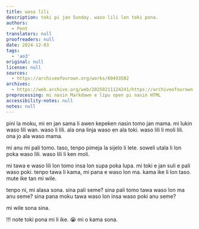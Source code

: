```yaml
---
title: waso lili
description: toki pi jan Sunday. waso lili lon toki pona.
authors:
  - Pent
translators: null
proofreaders: null
date: 2024-12-03
tags:
  - 'ao3'
original: null
license: null
sources:
  - https://archiveofourown.org/works/60493582
archives:
  - https://web.archive.org/web/20250211124241/https://archiveofourown.org/works/60493582
preprocessing: mi nasin Markdown e lipu open pi nasin HTML
accessibility-notes: null
notes: null
---
```


pini la moku, mi en jan sama li awen kepeken nasin tomo jan mama. mi lukin waso lili wan. waso li lili. ala ona linja waso en ala toki. waso lili li moli lili. ona jo ala waso mama.

mi anu mi pali tomo. taso, tenpo pimeja la sijelo li lete. soweli utala li lon poka waso lili. waso lili li ken moli.

mi tawa e waso lili lon tomo insa lon supa poka lupa. mi toki e jan suli e pali waso poki. tenpo tawa li kama, mi pana e waso lon ma. kama ike li lon taso. mute ike tan mi wile.

tenpo ni, mi alasa sona. sina pali seme? sina pali tomo tawa waso lon ma anu seme? sina pana moku tawa waso lon insa waso poki anu seme?

mi wile sona sina.

!!! note
    toki pona mi li ike. 😭 mi o kama sona.